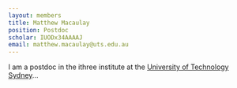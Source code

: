 ```yaml
---
layout: members
title: Matthew Macaulay
position: Postdoc
scholar: IUODx34AAAAJ
email: matthew.macaulay@uts.edu.au
---
```


I am a postdoc in the ithree institute at the [University of Technology Sydney](https://www.uts.edu.au)...